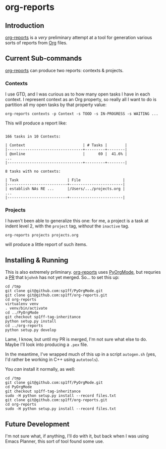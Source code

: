 # org-reports

## Introduction

[org-reports](https://www.github.com/sp1ff/org-reports) is a *very*
preliminary attempt at a tool for generation various sorts of reports
from [Org](https://www.org-mode.org) files.

## Current Sub-commands

[org-reports](https://www.github.com/sp1ff/org-reports) can produce
two reports: contexts & projects.

### Contexts

I use GTD, and I was curious as to how many open tasks I have in each
context. I represent context as an Org property, so really all I want
to do is partition all my open tasks by that property value:

``` shell
org-reports contexts -p Context -s TOOD -s IN-PROGRESS -s WAITING ...
```
This will produce a report like:

``` text

166 tasks in 10 Contexts:

| Context                          | # Tasks |        |
|----------------------------------+---------+--------|
| @online                          |      69 |  41.6% |
...
|----------------------------------+---------+--------|

8 tasks with no contexts:

| Task                      | File                   |
|---------------------------+------------------------|
| establish NAs RE ...      |/Users/.../projects.org |
...
|---------------------------+------------------------|
```

### Projects

I haven't been able to generalize this one: for me, a project is a task
at indent level 2, with the `project` tag, *without* the `inactive` tag.

``` shell
org-reports projects projects.org
```

will produce a little report of such items.

## Installing & Running

This is also extremely
prliminary. [org-reports](https://www.github.com/sp1ff/org-reports)
uses [PyOrgMode](https://github.com/bjonnh/PyOrgMode/), but requries
a [PR](https://github.com/bjonnh/PyOrgMode/pull/41) that `bjohnh` has
not yet merged. So... to set this up:

``` shell
cd /tmp
git clone git@github.com:sp1ff/PyOrgMode.git
git clone git@github.com:sp1ff/org-reports.git
cd org-reports
virtualenv venv
. venv/bin/activate
cd ../PyOrgMode
git checkout sp1ff-tag-inheritance
python setup.py install
cd ../org-reports
python setup.py develop
```

Lame, I know, but until my PR is merged, I'm not sure what else
to do. Maybe I'll look into producing a `.pex` file.

In the meantime, I've wrapped much of this up in a script `autogen.sh`
(yes, I'd rather be working in C++ using `autotools`).

You _can_ install it normally, as well:

``` shell
cd /tmp
git clone git@github.com:sp1ff/PyOrgMode.git
cd PyOrgMode
git checkout sp1ff-tag-inheritance
sudo -H python setup.py install --record files.txt
git clone git@github.com:sp1ff/org-reports.git
cd org-reports
sudo -H python setup.py install --record files.txt
```

## Future Development

I'm not sure what, if anything, I'll do with it, but back when I
was using Emacs Planner, this sort of tool found some use.
